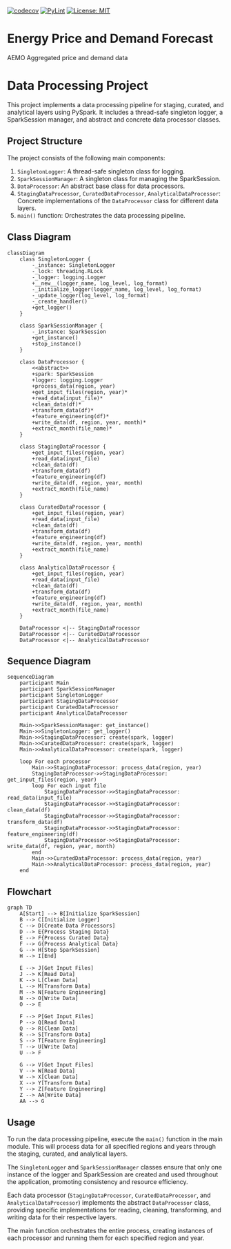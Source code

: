 [![codecov](https://codecov.io/gh/arturogonzalezm/energy_price_and_demand_forecast/graph/badge.svg?token=0ofxfjysER)](https://codecov.io/gh/arturogonzalezm/energy_price_and_demand_forecast)
[![PyLint](https://github.com/arturogonzalezm/energy_price_and_demand_forecast/actions/workflows/workflow.yml/badge.svg)](https://github.com/arturogonzalezm/energy_price_and_demand_forecast/actions/workflows/workflow.yml)
[![License: MIT](https://img.shields.io/badge/License-MIT-purple.svg)](https://opensource.org/licenses/MIT)

# Energy Price and Demand Forecast

AEMO Aggregated price and demand data

# Data Processing Project

This project implements a data processing pipeline for staging, curated, and analytical layers using PySpark. It includes a thread-safe singleton logger, a SparkSession manager, and abstract and concrete data processor classes.

## Project Structure

The project consists of the following main components:

1. `SingletonLogger`: A thread-safe singleton class for logging.
2. `SparkSessionManager`: A singleton class for managing the SparkSession.
3. `DataProcessor`: An abstract base class for data processors.
4. `StagingDataProcessor`, `CuratedDataProcessor`, `AnalyticalDataProcessor`: Concrete implementations of the `DataProcessor` class for different data layers.
5. `main()` function: Orchestrates the data processing pipeline.

## Class Diagram

```mermaid
classDiagram
    class SingletonLogger {
        -_instance: SingletonLogger
        -_lock: threading.RLock
        -_logger: logging.Logger
        +__new__(logger_name, log_level, log_format)
        -_initialize_logger(logger_name, log_level, log_format)
        -_update_logger(log_level, log_format)
        -_create_handler()
        +get_logger()
    }

    class SparkSessionManager {
        -_instance: SparkSession
        +get_instance()
        +stop_instance()
    }

    class DataProcessor {
        <<abstract>>
        +spark: SparkSession
        +logger: logging.Logger
        +process_data(region, year)
        +get_input_files(region, year)*
        +read_data(input_file)*
        +clean_data(df)*
        +transform_data(df)*
        +feature_engineering(df)*
        +write_data(df, region, year, month)*
        +extract_month(file_name)*
    }

    class StagingDataProcessor {
        +get_input_files(region, year)
        +read_data(input_file)
        +clean_data(df)
        +transform_data(df)
        +feature_engineering(df)
        +write_data(df, region, year, month)
        +extract_month(file_name)
    }

    class CuratedDataProcessor {
        +get_input_files(region, year)
        +read_data(input_file)
        +clean_data(df)
        +transform_data(df)
        +feature_engineering(df)
        +write_data(df, region, year, month)
        +extract_month(file_name)
    }

    class AnalyticalDataProcessor {
        +get_input_files(region, year)
        +read_data(input_file)
        +clean_data(df)
        +transform_data(df)
        +feature_engineering(df)
        +write_data(df, region, year, month)
        +extract_month(file_name)
    }

    DataProcessor <|-- StagingDataProcessor
    DataProcessor <|-- CuratedDataProcessor
    DataProcessor <|-- AnalyticalDataProcessor
```

## Sequence Diagram

```mermaid
sequenceDiagram
    participant Main
    participant SparkSessionManager
    participant SingletonLogger
    participant StagingDataProcessor
    participant CuratedDataProcessor
    participant AnalyticalDataProcessor

    Main->>SparkSessionManager: get_instance()
    Main->>SingletonLogger: get_logger()
    Main->>StagingDataProcessor: create(spark, logger)
    Main->>CuratedDataProcessor: create(spark, logger)
    Main->>AnalyticalDataProcessor: create(spark, logger)
    
    loop For each processor
        Main->>StagingDataProcessor: process_data(region, year)
        StagingDataProcessor->>StagingDataProcessor: get_input_files(region, year)
        loop For each input file
            StagingDataProcessor->>StagingDataProcessor: read_data(input_file)
            StagingDataProcessor->>StagingDataProcessor: clean_data(df)
            StagingDataProcessor->>StagingDataProcessor: transform_data(df)
            StagingDataProcessor->>StagingDataProcessor: feature_engineering(df)
            StagingDataProcessor->>StagingDataProcessor: write_data(df, region, year, month)
        end
        Main->>CuratedDataProcessor: process_data(region, year)
        Main->>AnalyticalDataProcessor: process_data(region, year)
    end
```

## Flowchart

```mermaid
graph TD
    A[Start] --> B[Initialize SparkSession]
    B --> C[Initialize Logger]
    C --> D[Create Data Processors]
    D --> E{Process Staging Data}
    E --> F{Process Curated Data}
    F --> G{Process Analytical Data}
    G --> H[Stop SparkSession]
    H --> I[End]

    E --> J[Get Input Files]
    J --> K[Read Data]
    K --> L[Clean Data]
    L --> M[Transform Data]
    M --> N[Feature Engineering]
    N --> O[Write Data]
    O --> E

    F --> P[Get Input Files]
    P --> Q[Read Data]
    Q --> R[Clean Data]
    R --> S[Transform Data]
    S --> T[Feature Engineering]
    T --> U[Write Data]
    U --> F

    G --> V[Get Input Files]
    V --> W[Read Data]
    W --> X[Clean Data]
    X --> Y[Transform Data]
    Y --> Z[Feature Engineering]
    Z --> AA[Write Data]
    AA --> G
```

## Usage

To run the data processing pipeline, execute the `main()` function in the main module. This will process data for all specified regions and years through the staging, curated, and analytical layers.

The `SingletonLogger` and `SparkSessionManager` classes ensure that only one instance of the logger and SparkSession are created and used throughout the application, promoting consistency and resource efficiency.

Each data processor (`StagingDataProcessor`, `CuratedDataProcessor`, and `AnalyticalDataProcessor`) implements the abstract `DataProcessor` class, providing specific implementations for reading, cleaning, transforming, and writing data for their respective layers.

The main function orchestrates the entire process, creating instances of each processor and running them for each specified region and year.

